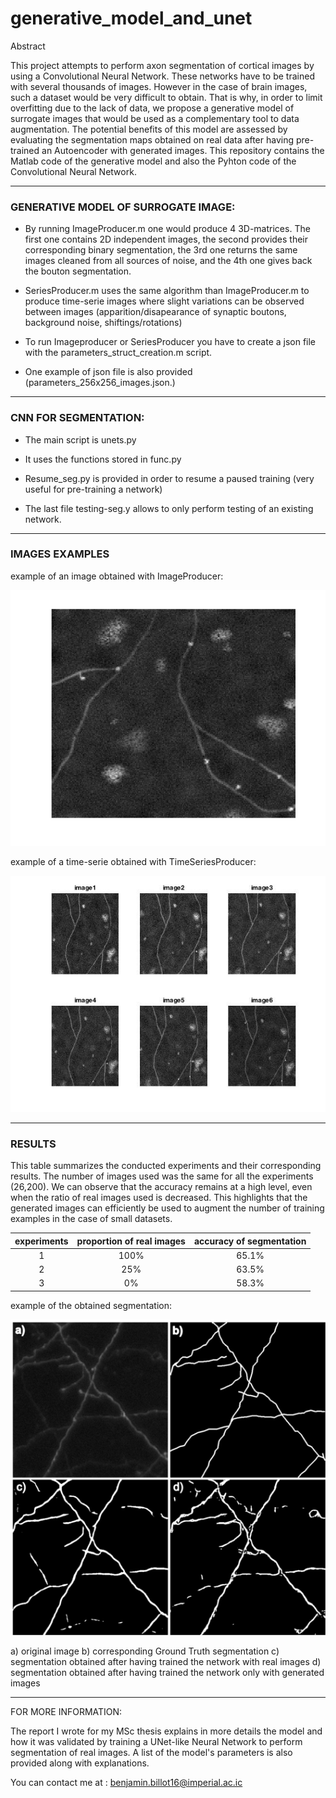 # generative_model_and_unet



Abstract

This project attempts to perform axon segmentation of cortical images by using a Convolutional Neural Network. These networks have to be trained with several thousands of images. However in the case of brain images, such a dataset would be very difficult to obtain. That is why, in order to limit overfitting due to the lack of data, we propose a generative model of surrogate images that would be used as a complementary tool to data augmentation. The potential benefits of this model are assessed by evaluating the segmentation maps obtained on real data after having pre-trained an Autoencoder with generated images. This repository contains the Matlab code of the generative model and also the Pyhton code of the Convolutional Neural Network. 

----------------

### GENERATIVE MODEL OF SURROGATE IMAGE:

- By running ImageProducer.m one would produce 4 3D-matrices. The first one contains 2D independent images, the second provides their corresponding binary segmentation, the 3rd one returns the same images cleaned from all sources of noise, and the 4th one gives back the bouton segmentation.

- SeriesProducer.m uses the same algorithm than ImageProducer.m to produce time-serie images where slight variations can be observed between images (apparition/disapearance of synaptic boutons, background noise, shiftings/rotations)

- To run Imageproducer or SeriesProducer you have to create a json file with the parameters_struct_creation.m script. 

- One example of json file is also provided (parameters_256x256_images.json.)

----------------

### CNN FOR SEGMENTATION:

- The main script is unets.py

- It uses the functions stored in func.py

- Resume_seg.py is provided in order to resume a paused training (very useful for pre-training a network)

- The last file testing-seg.y allows to only perform testing of an existing network.

----------------

### IMAGES EXAMPLES

example of an image obtained with ImageProducer: 

![Alt text](images/single_image.png?raw=true "example of image obtained with ImageProducer")

example of a time-serie obtained with TimeSeriesProducer:

![Alt text](images/time-serie-images.png?raw=true "example of a time-serie obtained with TimeSeriesProducer")

----------------

### RESULTS

This table summarizes the conducted experiments and their corresponding results.
The number of images used was the same for all the experiments (26,200). 
We can observe that the accuracy remains at a high level, even when the ratio of real images used is decreased.
This highlights that the generated images can efficiently be used to augment the number of training examples in the case of small datasets.  

| experiments| proportion of real images | accuracy of segmentation |
|:----------:| :-----------------------: |:------------------------:|
|      1     |           100%            |            65.1%         |
|      2     |            25%            |            63.5%         |
|      3     |             0%            |            58.3%         |  



example of the obtained segmentation:

![Alt text](images/predicted.png?raw=true "example of the obtained segmentation")

a) original image
b) corresponding Ground Truth segmentation
c) segmentation obtained after having trained the network with real images
d) segmentation obtained after having trained the network only with generated images

----------------

FOR MORE INFORMATION:

The report I wrote for my MSc thesis explains in more details the model and how it was validated by training a UNet-like Neural Network to perform segmentation of real images. A list of the model's parameters is also provided along with explanations.

You can contact me at : benjamin.billot16@imperial.ac.ic    

